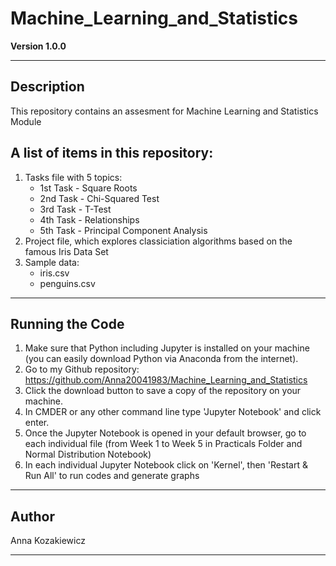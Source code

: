# Machine_Learning_and_Statistics

**Version 1.0.0**
***

## Description
This repository contains an assesment for Machine Learning and Statistics Module

## A list of items in this repository:
1. Tasks file with 5 topics:
    - 1st Task - Square Roots
    - 2nd Task - Chi-Squared Test
    - 3rd Task - T-Test
    - 4th Task - Relationships
    - 5th Task - Principal Component Analysis
2. Project file, which explores classiciation algorithms based on the famous Iris Data Set
3. Sample data:
    - iris.csv
    - penguins.csv
***


## Running the Code
1. Make sure that Python including Jupyter is installed on your machine (you can easily download Python via Anaconda from the internet).
2. Go to my Github repository: https://github.com/Anna20041983/Machine_Learning_and_Statistics
3. Click the download button to save a copy of the repository on your machine.
4. In CMDER or any other command line type 'Jupyter Notebook' and click enter.
5. Once the Jupyter Notebook is opened in your default browser, go to each individual file (from Week 1 to Week 5 in Practicals Folder and Normal Distribution Notebook)
6. In each individual Jupyter Notebook click on 'Kernel', then 'Restart & Run All' to run codes and generate graphs
***

## Author

Anna Kozakiewicz
***